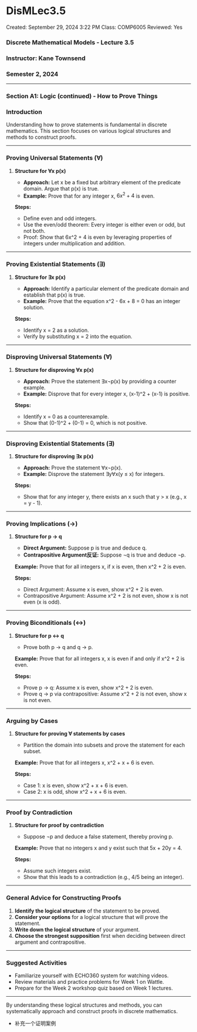 # DisMLec3.5

Created: September 29, 2024 3:22 PM
Class: COMP6005
Reviewed: Yes

### Discrete Mathematical Models - Lecture 3.5

### Instructor: Kane Townsend

### Semester 2, 2024

---

### Section A1: Logic (continued) - How to Prove Things

### Introduction

Understanding how to prove statements is fundamental in discrete mathematics. This section focuses on various logical structures and methods to construct proofs.

---

### Proving Universal Statements (∀)

1. **Structure for ∀x p(x)**
    - **Approach:** Let x be a fixed but arbitrary element of the predicate domain. Argue that p(x) is true.
    - **Example:** Prove that for any integer x, $6x^2 + 4$ is even.
    
    **Steps:**
    
    - Define even and odd integers.
    - Use the even/odd theorem: Every integer is either even or odd, but not both.
    - Proof: Show that 6x^2 + 4 is even by leveraging properties of integers under multiplication and addition.

---

### Proving Existential Statements (∃)

1. **Structure for ∃x p(x)**
    - **Approach:** Identify a particular element of the predicate domain and establish that p(x) is true.
    - **Example:** Prove that the equation x^2 - 6x + 8 = 0 has an integer solution.
    
    **Steps:**
    
    - Identify x = 2 as a solution.
    - Verify by substituting x = 2 into the equation.

---

### Disproving Universal Statements (∀)

1. **Structure for disproving ∀x p(x)**
    - **Approach:** Prove the statement ∃x¬p(x) by providing a counter example.
    - **Example:** Disprove that for every integer x, (x-1)^2 + (x-1) is positive.
    
    **Steps:**
    
    - Identify x = 0 as a counterexample.
    - Show that (0-1)^2 + (0-1) = 0, which is not positive.

---

### Disproving Existential Statements (∃)

1. **Structure for disproving ∃x p(x)**
    - **Approach:** Prove the statement ∀x¬p(x).
    - **Example:** Disprove the statement ∃y∀x(y ≤ x) for integers.
    
    **Steps:**
    
    - Show that for any integer y, there exists an x such that y > x (e.g., x = y - 1).

---

### Proving Implications (→)

1. **Structure for p → q**
    - **Direct Argument:** Suppose p is true and deduce q.
    - **Contrapositive Argument反证:** Suppose ¬q is true and deduce ¬p.
    
    **Example:** Prove that for all integers x, if x is even, then x^2 + 2 is even.
    
    **Steps:**
    
    - Direct Argument: Assume x is even, show x^2 + 2 is even.
    - Contrapositive Argument: Assume x^2 + 2 is not even, show x is not even (x is odd).

---

### Proving Biconditionals (↔)

1. **Structure for p ↔ q**
    - Prove both p → q and q → p.
    
    **Example:** Prove that for all integers x, x is even if and only if x^2 + 2 is even.
    
    **Steps:**
    
    - Prove p → q: Assume x is even, show x^2 + 2 is even.
    - Prove q → p via contrapositive: Assume x^2 + 2 is not even, show x is not even.

---

### Arguing by Cases

1. **Structure for proving ∀ statements by cases**
    - Partition the domain into subsets and prove the statement for each subset.
    
    **Example:** Prove that for all integers x, x^2 + x + 6 is even.
    
    **Steps:**
    
    - Case 1: x is even, show x^2 + x + 6 is even.
    - Case 2: x is odd, show x^2 + x + 6 is even.

---

### Proof by Contradiction

1. **Structure for proof by contradiction**
    - Suppose ¬p and deduce a false statement, thereby proving p.
    
    **Example:** Prove that no integers x and y exist such that 5x + 20y = 4.
    
    **Steps:**
    
    - Assume such integers exist.
    - Show that this leads to a contradiction (e.g., 4/5 being an integer).

---

### General Advice for Constructing Proofs

1. **Identify the logical structure** of the statement to be proved.
2. **Consider your options** for a logical structure that will prove the statement.
3. **Write down the logical structure** of your argument.
4. **Choose the strongest supposition** first when deciding between direct argument and contrapositive.

---

### Suggested Activities

- Familiarize yourself with ECHO360 system for watching videos.
- Review materials and practice problems for Week 1 on Wattle.
- Prepare for the Week 2 workshop quiz based on Week 1 lectures.

---

By understanding these logical structures and methods, you can systematically approach and construct proofs in discrete mathematics.

- 补充一个证明案例